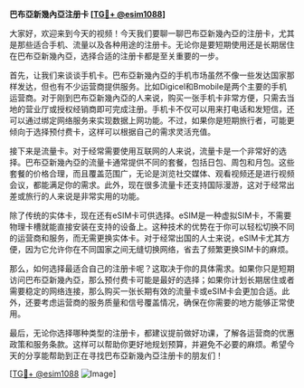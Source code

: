 **巴布亞新幾內亞注册卡 [[TG💪+ @esim1088](https://t.me/s/esim1088)]**

大家好，欢迎来到今天的视频！今天我们要聊一聊巴布亞新幾內亞的注册卡，尤其是那些适合手机、流量以及各种用途的注册卡。无论你是要短期使用还是长期居住在巴布亞新幾內亞，选择合适的注册卡都是至关重要的一步。

首先，让我们来谈谈手机卡。巴布亞新幾內亞的手机市场虽然不像一些发达国家那样发达，但也有不少运营商提供服务。比如Digicel和Bmobile是两个主要的手机运营商。对于刚到巴布亞新幾內亞的人来说，购买一张手机卡非常方便，只需去当地的营业厅或授权经销商即可完成注册。手机卡不仅可以用来打电话和发短信，还可以通过绑定网络服务来实现数据上网功能。不过，如果你是短期旅行者，可能更倾向于选择预付费卡，这样可以根据自己的需求灵活充值。

接下来是流量卡。对于经常需要使用互联网的人来说，流量卡是一个非常好的选择。巴布亞新幾內亞的流量卡通常提供不同的套餐，包括日包、周包和月包。这些套餐的价格合理，而且覆盖范围广，无论是浏览社交媒体、观看视频还是进行视频会议，都能满足你的需求。此外，现在很多流量卡还支持国际漫游，这对于经常出差或旅行的人来说是非常实用的功能。

除了传统的实体卡，现在还有eSIM卡可供选择。eSIM是一种虚拟SIM卡，不需要物理卡槽就能直接安装在支持的设备上。这种技术的优势在于你可以轻松切换不同的运营商和服务，而无需更换实体卡。对于经常出国的人士来说，eSIM卡尤其方便，因为它允许你在不同国家之间无缝切换网络，省去了频繁更换SIM卡的麻烦。

那么，如何选择最适合自己的注册卡呢？这取决于你的具体需求。如果你只是短期访问巴布亞新幾內亞，那么预付费卡可能是最好的选择；如果你计划长期居住或者需要稳定的网络连接，那么购买一张长期有效的流量卡或eSIM卡会更加合适。此外，还要考虑运营商的服务质量和信号覆盖情况，确保在你需要的地方能够正常使用。

最后，无论你选择哪种类型的注册卡，都建议提前做好功课，了解各运营商的优惠政策和服务条款。这样可以帮助你更好地规划预算，并避免不必要的麻烦。希望今天的分享能帮助到正在寻找巴布亞新幾內亞注册卡的朋友们！

[[TG💪+ @esim1088](https://t.me/s/esim1088) ![Image](https://i.postimg.cc/4NQfJmqS/Snipaste-2025-05-13-00-14-12.png)]